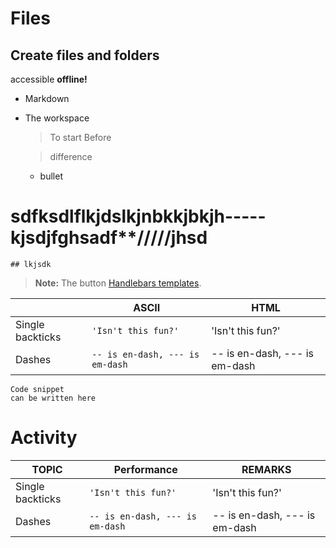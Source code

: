 # Files
## Create files and folders

accessible **offline!**
- Markdown
- The workspace
	> To start
	> Before 

	> difference 
	- bullet

# sdfksdlflkjdslkjnbkkjbkjh-----kjsdjfghsadf**/////jhsd

	## lkjsdk

> **Note:** The button [Handlebars templates](http://handlebarsjs.com/).

|                |ASCII                          |HTML                         |
|----------------|-------------------------------|-----------------------------|
|Single backticks|`'Isn't this fun?'`            |'Isn't this fun?'            |
|Dashes          |`-- is en-dash, --- is em-dash`|-- is en-dash, --- is em-dash|

```mermaid
Code snippet
can be written here
```

# Activity

|TOPIC           |Performance                    |REMARKS                          |
|----------------|-------------------------------|-----------------------------|
|Single backticks|`'Isn't this fun?'`            |'Isn't this fun?'            |
|Dashes          |`-- is en-dash, --- is em-dash`|-- is en-dash, --- is em-dash|

